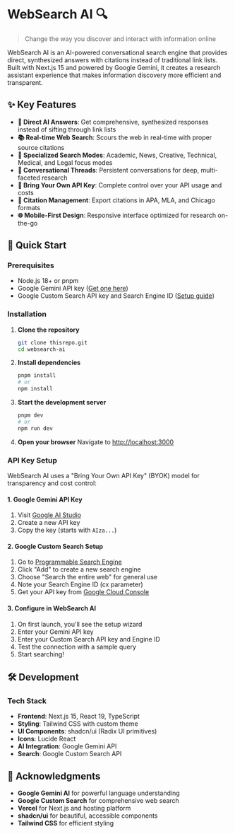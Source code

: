# WebSearch AI 🔍

> Change the way you discover and interact with information online

WebSearch AI is an AI-powered conversational search engine that provides direct, synthesized answers with citations instead of traditional link lists. Built with Next.js 15 and powered by Google Gemini, it creates a research assistant experience that makes information discovery more efficient and transparent.

## ✨ Key Features

- **🤖 Direct AI Answers**: Get comprehensive, synthesized responses instead of sifting through link lists
- **📚 Real-time Web Search**: Scours the web in real-time with proper source citations
- **🎯 Specialized Search Modes**: Academic, News, Creative, Technical, Medical, and Legal focus modes
- **💬 Conversational Threads**: Persistent conversations for deep, multi-faceted research
- **🔐 Bring Your Own API Key**: Complete control over your API usage and costs
- **📖 Citation Management**: Export citations in APA, MLA, and Chicago formats
- **🌐 Mobile-First Design**: Responsive interface optimized for research on-the-go

## 🚀 Quick Start

### Prerequisites

- Node.js 18+ or pnpm
- Google Gemini API key ([Get one here](https://aistudio.google.com/app/apikey))
- Google Custom Search API key and Search Engine ID ([Setup guide](https://developers.google.com/custom-search/v1/introduction))

### Installation

1. **Clone the repository**

   ```bash
   git clone thisrepo.git
   cd websearch-ai
   ```

2. **Install dependencies**

   ```bash
   pnpm install
   # or
   npm install
   ```

3. **Start the development server**

   ```bash
   pnpm dev
   # or
   npm run dev
   ```

4. **Open your browser**
   Navigate to [http://localhost:3000](http://localhost:3000)

### API Key Setup

WebSearch AI uses a "Bring Your Own API Key" (BYOK) model for transparency and cost control:

#### 1. Google Gemini API Key

1. Visit [Google AI Studio](https://aistudio.google.com/app/apikey)
2. Create a new API key
3. Copy the key (starts with `AIza...`)

#### 2. Google Custom Search Setup

1. Go to [Programmable Search Engine](https://programmablesearchengine.google.com)
2. Click "Add" to create a new search engine
3. Choose "Search the entire web" for general use
4. Note your Search Engine ID (cx parameter)
5. Get your API key from [Google Cloud Console](https://console.cloud.google.com/apis/credentials)

#### 3. Configure in WebSearch AI

1. On first launch, you'll see the setup wizard
2. Enter your Gemini API key
3. Enter your Custom Search API key and Engine ID
4. Test the connection with a sample query
5. Start searching!

## 🛠️ Development

### Tech Stack

- **Frontend**: Next.js 15, React 19, TypeScript
- **Styling**: Tailwind CSS with custom theme
- **UI Components**: shadcn/ui (Radix UI primitives)
- **Icons**: Lucide React
- **AI Integration**: Google Gemini API
- **Search**: Google Custom Search API

## 🙏 Acknowledgments

- **Google Gemini AI** for powerful language understanding
- **Google Custom Search** for comprehensive web search
- **Vercel** for Next.js and hosting platform
- **shadcn/ui** for beautiful, accessible components
- **Tailwind CSS** for efficient styling
